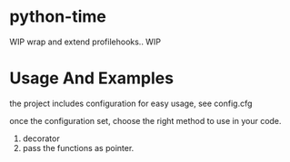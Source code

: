 # python-time
WIP wrap and extend profilehooks.. WIP

# Usage And Examples
the project includes configuration for easy usage, see config.cfg

once the configuration set, choose the right method to use in your code.
1. decorator
2. pass the functions as pointer.

